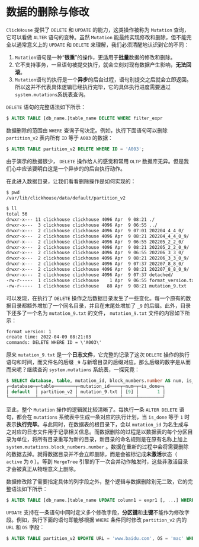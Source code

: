 # 数据的删除与修改

`ClickHouse` 提供了 `DELETE` 和 `UPDATE` 的能力，这类操作被称为 `Mutation` 查询，它可以看做 `ALTER` 语句的变种。虽然 `Mutation` 能最终实现修改和删除，但不能完全以通常意义上的 `UPDATE` 和 `DELETE` 来理解，我们必须清醒地认识到它的不同：
1. `Mutation`语句是一种“**很重**”的操作，更适用于**批量**数据的修改和删除。
2. 它不支持事务，一旦语句被提交执行，就会立刻对现有数据产生影响，**无法回滚**。
3. `Mutation`语句的执行是一个**异步**的后台过程，语句别提交之后就会立即返回。所以这并不代表具体逻辑已经执行完毕，它的具体执行进度需要通过`system.mutations`系统表查询。

`DELETE` 语句的完整语法如下所示：

```sql
$ ALTER TABLE [db_name.]table_name DELETE WHERE filter_expr
```

数据删除的范围由 `WHERE` 查询子句决定。例如，执行下面语句可以删除 `partition_v2` 表内所有 `ID` 等于 `A003` 的数据：

```sql
$ ALTER TABLE partition_v2 DELETE WHERE ID = 'A003';
```

由于演示的数据很少， `DELETE` 操作给人的感觉和常用 `OLTP` 数据库无异。但是我们心中应该要明白这是一个异步的的后台执行动作。

在此进入数据目录，让我们看看删除操作是如何实现的：

```bash
$ pwd
/var/lib/clickhouse/data/default/partition_v2

$ ll
total 56
drwxr-x--- 11 clickhouse clickhouse 4096 Apr  9 08:21 ./
drwxr-x---  3 clickhouse clickhouse 4096 Apr  9 06:55 ../
drwxr-x---  2 clickhouse clickhouse 4096 Apr  9 07:01 202204_4_4_0/
drwxr-x---  2 clickhouse clickhouse 4096 Apr  9 08:21 202204_4_4_0_9/
drwxr-x---  2 clickhouse clickhouse 4096 Apr  9 06:55 202205_2_2_0/
drwxr-x---  2 clickhouse clickhouse 4096 Apr  9 08:21 202205_2_2_0_9/
drwxr-x---  2 clickhouse clickhouse 4096 Apr  9 06:55 202206_3_3_0/
drwxr-x---  2 clickhouse clickhouse 4096 Apr  9 08:21 202206_3_3_0_9/
drwxr-x---  2 clickhouse clickhouse 4096 Apr  9 07:37 202207_8_8_0/
drwxr-x---  2 clickhouse clickhouse 4096 Apr  9 08:21 202207_8_8_0_9/
drwxr-x---  2 clickhouse clickhouse 4096 Apr  9 07:37 detached/
-rw-r-----  1 clickhouse clickhouse    1 Apr  9 06:55 format_version.txt
-rw-r-----  1 clickhouse clickhouse   88 Apr  9 08:21 mutation_9.txt
```

可以发现，在执行了 `DELETE` 操作之后数据目录发生了一些变化。每一个原有的数据目录都额外增加了一个同名目录，并且在末尾处增加了 `_9` 的后缀。此外，目录下还多了一个名为 `mutation_9.txt` 的文件， `mutation_9.txt` 文件的内容如下所示：

```txt
format version: 1
create time: 2022-04-09 08:21:03
commands: DELETE WHERE ID = \'A003\'
```

原来 `mutation_9.txt` 是一个**日志文件**，它完整的记录了这次 `DELETE` 操作的执行语句和时间，而文件名的后缀 `_9` 与新增目录的后缀对应。那么后缀的数字是从而而来呢？继续查询 `system.mutations` 系统表，一探究竟：

```sql
$ SELECT database, table, mutation_id, block_numbers.number AS num, is_done FROM system.mutations;
┌─database─┬─table────────┬─mutation_id────┬─num─┬─is_done─┐
│ default  │ partition_v2 │ mutation_9.txt │ [9] │       1 │
└──────────┴──────────────┴────────────────┴─────┴─────────┘
```

至此，整个 `Mutation` 操作的逻辑就比较清晰了。每执行一条 `ALTER DELETE` 语句，都会在 `mutations` 系统表中生成一条对应的执行计划，当 `is_done` 等于 `1` 时表示**执行完毕**。与此同时，在数据表的根目录下，会以 `mutation_id` 为名生成与之对应的日志文件用于记录相关信息。而数据删除的过程是以数据表的每个分区目录为单位，将所有目录重写为新的目录，新目录的命名规则是在原有名称上加上 `system.mutations.block_numbers.number` 。数据在重新的过程中会将需要删除的数据去掉。就得数据目录并不会立即删除，而是会被标记成**未激活**状态（ `active` 为 `0` ）。等到 `MergeTree` 引擎的下一次合并动作触发时，这些非激活目录才会被真正从物理意义上删除。

数据修改除了需要指定具体的列字段之外，整个逻辑与数据删除别无二致，它的完整语法如下所示：

```sql
$ ALTER TABLE [db_name.]table_name UPDATE column1 = expr1 [, ...] WHERE filter_expr
```

`UPDATE` 支持在一条语句中同时定义多个修改字段，**分区键**和**主键**不能作为修改字段。例如，执行下面的语句即能够根据 `WHERE` 条件同时修改 `partition_v2` 内的 `URL` 和 `OS` 字段：

```sql
$ ALTER TABLE partition_v2 UPDATE URL = 'www.baidu.com', OS = 'mac' WHERE ID IN (SELECT ID FROM partition_v2 WHERE EventTime = '2022-04-01')
```
